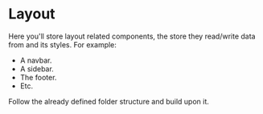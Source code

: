 # Layout

Here you'll store layout related components, the store they read/write data from and its styles. For example:

- A navbar.
- A sidebar.
- The footer.
- Etc.

Follow the already defined folder structure and build upon it.